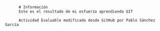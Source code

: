           # Información
          Este es el resultado de mi esfuerzo aprendiendo GIT
          
          Actividad Evaluable modificada desde GitHub por Pablo Sánchez García
